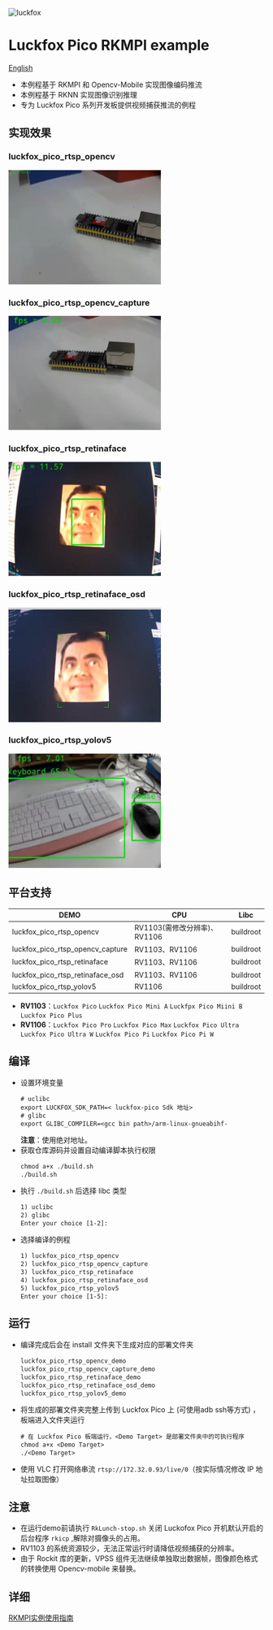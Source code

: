 ![luckfox](https://github.com/LuckfoxTECH/luckfox-pico/assets/144299491/cec5c4a5-22b9-4a9a-abb1-704b11651e88)
# Luckfox Pico RKMPI example
[English](./README.md)
+ 本例程基于 RKMPI 和 Opencv-Mobile 实现图像编码推流
+ 本例程基于 RKNN 实现图像识别推理
+ 专为 Luckfox Pico 系列开发板提供视频捕获推流的例程

## 实现效果
### luckfox_pico_rtsp_opencv   
<img src="images/luckfox_pico_rtsp_opencv.jpg" alt="luckfox_pico_rtsp_opencv" width="300">

### luckfox_pico_rtsp_opencv_capture
<img src="images/luckfox_pico_rtsp_opencv_capture.jpg" alt="luckfox_pico_rtsp_opencv_capture" width="300">

### luckfox_pico_rtsp_retinaface   
<img src="images/luckfox_pico_rtsp_retinaface.jpg" alt="luckfox_pico_rtsp_retinaface" width="300">

### luckfox_pico_rtsp_retinaface_osd 
<img src="images/luckfox_pico_rtsp_retinaface_osd.jpg" alt="luckfox_pico_rtsp_retinaface_osd" width="300">

### luckfox_pico_rtsp_yolov5        
<img src="images/luckfox_pico_rtsp_yolov5.jpg" alt="luckfox_pico_rtsp_yolov5" width="300">

## 平台支持
 DEMO                           | CPU | Libc
------------------------------- | --- | ----
luckfox_pico_rtsp_opencv        | RV1103(需修改分辨率)、RV1106 | buildroot | uclibc / glibc
luckfox_pico_rtsp_opencv_capture| RV1103、RV1106 | buildroot | uclibc / glibc 
luckfox_pico_rtsp_retinaface    | RV1103、RV1106 | buildroot | uclibc / glibc
luckfox_pico_rtsp_retinaface_osd| RV1103、RV1106 | buildroot | uclibc / glibc
luckfox_pico_rtsp_yolov5        | RV1106         | buildroot | uclibc / glibc

+ **RV1103**：`Luckfox Pico` `Luckfox Pico Mini A` `Luckfpx Pico Miini B` `Luckfox Pico Plus`
+ **RV1106**：`Luckfox Pico Pro` `Luckfox Pico Max` `Luckfox Pico Ultra` `Luckfox Pico Ultra W` `Luckfox Pico Pi` `Luckfox Pico Pi W`

## 编译
+ 设置环境变量
    ```
    # uclibc
    export LUCKFOX_SDK_PATH=< luckfox-pico Sdk 地址>
    # glibc
    export GLIBC_COMPILER=<gcc bin path>/arm-linux-gnueabihf-
    ```
    **注意**：使用绝对地址。
+ 获取仓库源码并设置自动编译脚本执行权限
    ```
    chmod a+x ./build.sh
    ./build.sh
    ```
+ 执行 `./build.sh` 后选择 libc 类型
    ```
    1) uclibc
    2) glibc
    Enter your choice [1-2]:
    ```
+ 选择编译的例程
    ```
    1) luckfox_pico_rtsp_opencv
    2) luckfox_pico_rtsp_opencv_capture
    3) luckfox_pico_rtsp_retinaface
    4) luckfox_pico_rtsp_retinaface_osd
    5) luckfox_pico_rtsp_yolov5
    Enter your choice [1-5]:
    ```

## 运行
+ 编译完成后会在 install 文件夹下生成对应的部署文件夹
    ```
    luckfox_pico_rtsp_opencv_demo  
    luckfox_pico_rtsp_opencv_capture_demo  
    luckfox_pico_rtsp_retinaface_demo
    luckfox_pico_rtsp_retinaface_osd_demo
    luckfox_pico_rtsp_yolov5_demo 
    ```
+ 将生成的部署文件夹完整上传到 Luckfox Pico 上 (可使用adb ssh等方式) ，板端进入文件夹运行
    ```
    # 在 Luckfox Pico 板端运行，<Demo Target> 是部署文件夹中的可执行程序
    chmod a+x <Demo Target>
    ./<Demo Target>
    ```
+ 使用 VLC 打开网络串流 `rtsp://172.32.0.93/live/0`（按实际情况修改 IP 地址拉取图像）

## 注意
+ 在运行demo前请执行 `RkLunch-stop.sh` 关闭 Luckofox Pico 开机默认开启的后台程序 `rkicp` ,解除对摄像头的占用。
+ RV1103 的系统资源较少，无法正常运行时请降低视频捕获的分辨率。
+ 由于 Rockit 库的更新，VPSS 组件无法继续单独取出数据帧，图像颜色格式的转换使用 Opencv-mobile 来替换。

## 详细
[RKMPI实例使用指南](https://wiki.luckfox.com/zh/Luckfox-Pico/Luckfox-Pico-RV1106/Luckfox-Pico-Ultra-W/RKMPI-example)